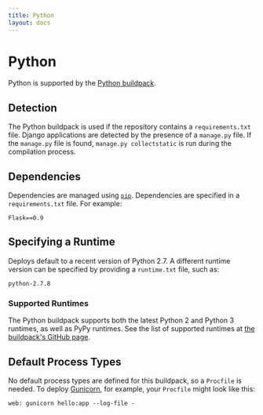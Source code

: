 ```yaml
---
title: Python
layout: docs
---
```


# Python

Python is supported by the [Python
buildpack](https://github.com/heroku/heroku-buildpack-python).

## Detection

The Python buildpack is used if the repository contains a `requirements.txt`
file. Django applications are detected by the presence of a `manage.py` file.
If the `manage.py` file is found, `manage.py collectstatic` is run during the
compilation process.

## Dependencies

Dependencies are managed using [`pip`](https://pypi.python.org/pypi/pip). Dependencies are specified in a `requirements.txt` file. For example:

```
Flask==0.9
```

## Specifying a Runtime

Deploys default to a recent version of Python 2.7. A different runtime version can be specified by providing a `runtime.txt` file, such as:

```
python-2.7.8
```

### Supported Runtimes

The Python buildpack supports both the latest Python 2 and Python 3 runtimes, as well as PyPy runtimes. See the list of supported runtimes at [the buildpack's GitHub page](https://github.com/heroku/heroku-buildpack-python/tree/master/builds/runtimes).

## Default Process Types

No default process types are defined for this buildpack, so a `Procfile` is needed. To deploy [Gunicorn](http://gunicorn.org), for example, your `Procfile` might look like this:

```
web: gunicorn hello:app --log-file -
```
